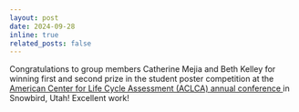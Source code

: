 ```yaml
---
layout: post
date: 2024-09-28
inline: true
related_posts: false
---
```


Congratulations to group members Catherine Mejia and Beth Kelley for winning first and second prize in the student poster competition at the <a href="https://aclcaconference.org/"> American Center for Life Cycle Assessment (ACLCA) annual conference </a> in Snowbird, Utah! Excellent work!
